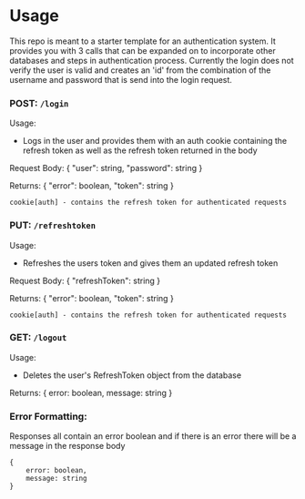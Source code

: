 # Usage

This repo is meant to a starter template for an authentication system.
It provides you with 3 calls that can be expanded on to incorporate other databases and steps in
authentication process. Currently the login does not verify the user is valid and creates an 'id'
from the combination of the username and password that is send into the login request.

### POST: `/login`
Usage:
- Logs in the user and provides them with an auth cookie containing the refresh token as well as the refresh token returned
in the body

Request Body:
    {
        "user": string,
        "password": string
    }

Returns:
    {
        "error": boolean,
        "token": string
    }

    cookie[auth] - contains the refresh token for authenticated requests

### PUT: `/refreshtoken`
Usage:
- Refreshes the users token and gives them an updated refresh token

Request Body:
    {
        "refreshToken": string
    }

Returns:
    {
        "error": boolean,
        "token": string
    }

    cookie[auth] - contains the refresh token for authenticated requests

### GET: `/logout`
Usage:
- Deletes the user's RefreshToken object from the database

Returns:
    {
        error: boolean,
        message: string
    }


### Error Formatting:
Responses all contain an error boolean and if there is an error there will be a message in the response body

    {
        error: boolean,
        message: string
    }
